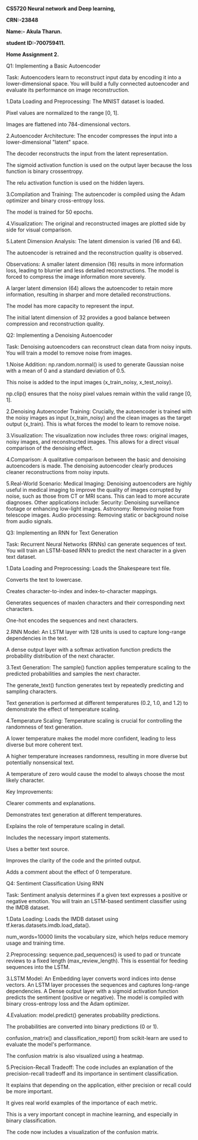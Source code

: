 **CS5720 Neural network and Deep learning,**

**CRN:-23848**

**Name:- Akula Tharun.**

**student ID:-700759411.**

**Home Assignment 2.**

Q1: Implementing a Basic Autoencoder

Task: Autoencoders learn to reconstruct input data by encoding it into a lower-dimensional space. You will build a fully connected autoencoder and evaluate its performance on image reconstruction.

1.Data Loading and Preprocessing:
  The MNIST dataset is loaded.
  
  Pixel values are normalized to the range [0, 1].
  
  Images are flattened into 784-dimensional vectors.
  
2.Autoencoder Architecture:
  The encoder compresses the input into a lower-dimensional "latent" space.
  
  The decoder reconstructs the input from the latent representation.
  
  The sigmoid activation function is used on the output layer because the loss function is 
  binary crossentropy.
  
  The relu activation function is used on the hidden layers.
  
3.Compilation and Training:
  The autoencoder is compiled using the Adam optimizer and binary cross-entropy loss.
  
  The model is trained for 50 epochs.

4.Visualization:
  The original and reconstructed images are plotted side by side for visual comparison.

5.Latent Dimension Analysis:
  The latent dimension is varied (16 and 64).
  
  The autoencoder is retrained and the reconstruction quality is observed.

 Observations:
  A smaller latent dimension (16) results in more information loss, leading to blurrier and less 
  detailed reconstructions. The model is forced to compress the image information more severely.
  
  A larger latent dimension (64) allows the autoencoder to retain more information, resulting in 
  sharper and more detailed reconstructions.
  
  The model has more capacity to represent the input.
  
  The initial latent dimension of 32 provides a good balance between compression and 
  reconstruction quality.

  Q2: Implementing a Denoising Autoencoder

Task: Denoising autoencoders can reconstruct clean data from noisy inputs. You will train a model to remove noise from images.

1.Noise Addition:
  np.random.normal() is used to generate Gaussian noise with a mean of 0 and a standard deviation of 0.5.
  
  This noise is added to the input images (x_train_noisy, x_test_noisy).
  
  np.clip() ensures that the noisy pixel values remain within the valid range [0, 1].
  
2.Denoising Autoencoder Training:
  Crucially, the autoencoder is trained with the noisy images as input (x_train_noisy) and the clean images as the target output (x_train). This is what forces the model to learn to remove noise.

3.Visualization:
  The visualization now includes three rows: original images, noisy images, and reconstructed images. This allows for a direct visual comparison of the denoising effect.

4.Comparison:
  A qualitative comparison between the basic and denoising autoencoders is made. The denoising autoencoder clearly produces cleaner reconstructions from noisy inputs.

5.Real-World Scenario:
  Medical Imaging: Denoising autoencoders are highly useful in medical imaging to improve the quality of images corrupted by noise, such as those from CT or MRI scans. This can lead to more accurate diagnoses.
  Other applications include:
    Security: Denoising surveillance footage or enhancing low-light images.
    Astronomy: Removing noise from telescope images.
    Audio processing: Removing static or background noise from audio signals.

Q3: Implementing an RNN for Text Generation

Task: Recurrent Neural Networks (RNNs) can generate sequences of text. You will train an LSTM-based RNN to predict the next character in a given text dataset.

1.Data Loading and Preprocessing:
  Loads the Shakespeare text file.
 
  Converts the text to lowercase.
  
  Creates character-to-index and index-to-character mappings.
  
  Generates sequences of maxlen characters and their corresponding next characters.
 
  One-hot encodes the sequences and next characters.

2.RNN Model:
  An LSTM layer with 128 units is used to capture long-range dependencies in the text.

  A dense output layer with a softmax activation function predicts the probability distribution of the next character.

3.Text Generation:
  The sample() function applies temperature scaling to the predicted probabilities and samples the next character.

  The generate_text() function generates text by repeatedly predicting and sampling characters.

  Text generation is performed at different temperatures (0.2, 1.0, and 1.2) to demonstrate the effect of temperature scaling.

4.Temperature Scaling:
  Temperature scaling is crucial for controlling the randomness of text generation.

  A lower temperature makes the model more confident, leading to less diverse but more coherent text.

  A higher temperature increases randomness, resulting in more diverse but potentially nonsensical text.

  A temperature of zero would cause the model to always choose the most likely character.

Key Improvements:

  Clearer comments and explanations.

  Demonstrates text generation at different temperatures.

  Explains the role of temperature scaling in detail.

  Includes the necessary import statements.

  Uses a better text source.

  Improves the clarity of the code and the printed output.

  Adds a comment about the effect of 0 temperature.

  Q4: Sentiment Classification Using RNN

Task: Sentiment analysis determines if a given text expresses a positive or negative emotion. You will train an LSTM-based sentiment classifier using the IMDB dataset.

1.Data Loading:
  Loads the IMDB dataset using tf.keras.datasets.imdb.load_data().

  num_words=10000 limits the vocabulary size, which helps reduce memory usage and training time.

2.Preprocessing:
  sequence.pad_sequences() is used to pad or truncate reviews to a fixed length (max_review_length). This is essential for feeding sequences into the LSTM.

3.LSTM Model:
  An Embedding layer converts word indices into dense vectors.
  An LSTM layer processes the sequences and captures long-range dependencies.
  A Dense output layer with a sigmoid activation function predicts the sentiment (positive or negative).
  The model is compiled with binary cross-entropy loss and the Adam optimizer.

4.Evaluation:
  model.predict() generates probability predictions.

  The probabilities are converted into binary predictions (0 or 1).

  confusion_matrix() and classification_report() from scikit-learn are used to evaluate the model's performance.

  The confusion matrix is also visualized using a heatmap.

5.Precision-Recall Tradeoff:
  The code includes an explanation of the precision-recall tradeoff and its importance in sentiment classification.

  It explains that depending on the application, either precision or recall could be more important.

  It gives real world examples of the importance of each metric.

  This is a very important concept in machine learning, and especially in binary classification.

  The code now includes a visualization of the confusion matrix.

